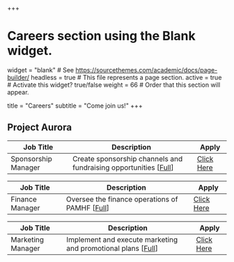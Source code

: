 +++
# Careers section using the Blank widget.
widget = "blank"  # See https://sourcethemes.com/academic/docs/page-builder/
headless = true  # This file represents a page section.
active = true  # Activate this widget? true/false
weight = 66  # Order that this section will appear.

title = "Careers"
subtitle = "Come join us!"
+++
 ## **Project Aurora**

| Job Title                 | Description                                       | Apply
| ---------------------| ------------------------------------------------- | ---------
| Sponsorship Manager        | Create sponsorship channels and fundraising opportunities [[Full](https://drive.google.com/file/d/1CRvDxK955kh4GCSYwIX8mFO3BJ0Z9NXz/view?usp=sharing)]                                  | [Click Here](https://hi.com)


| Job Title                   | Description                                       | Apply
| ---------------------| ------------------------------------------------- | ---------
|    Finance Manager        | Oversee the finance operations of PAMHF [[Full](https://drive.google.com/file/d/1CRvDxK955kh4GCSYwIX8mFO3BJ0Z9NXz/view?usp=sharing)]                              | [Click Here](https://forms.gle/g3Ptckxio442nb6L6)


| Job Title                 | Description                                       | Apply
| ---------------------| ------------------------------------------------- | ---------
|  Marketing Manager        | Implement and execute marketing and promotional plans [[Full](https://drive.google.com/file/d/1kRgzEfjK1W0e_oos96MtdRP9sCn8wtz7/view?usp=sharing)]                               | [Click Here](https://forms.gle/g3Ptckxio442nb6L6)

 <!--## **Campus Lightbox**

| Job Title            | Description                                        | Apply
| ---------------------| ------------------------------------------------- | ---------
| Website admin        | tiny description                                  | [Click Here](https://hi.com)

<!--## **Malhar** 

| Job Title      | Description                                   | Apply
| ---------------| -------------------------------------------- | ---------
| Artist         | Build artistic ideas to raise awareness.     | [Click Here](https://hi.com) -->


